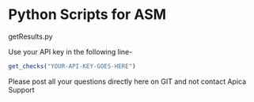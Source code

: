 # Python Scripts for ASM



getResults.py

Use your API key in the following line-

```javascript
get_checks("YOUR-API-KEY-GOES-HERE") 
```


Please post all your questions directly here on GIT and not contact Apica Support
